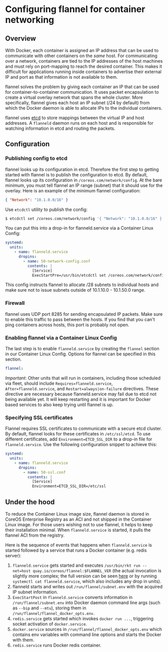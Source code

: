 # Configuring flannel for container networking

## Overview

With Docker, each container is assigned an IP address that can be used to communicate with other containers on the _same_ host. For communicating over a network, containers are tied to the IP addresses of the host machines and must rely on port-mapping to reach the desired container. This makes it difficult for applications running inside containers to advertise their external IP and port as that information is not available to them.

flannel solves the problem by giving each container an IP that can be used for container-to-container communication. It uses packet encapsulation to create a virtual overlay network that spans the whole cluster. More specifically, flannel gives each host an IP subnet (/24 by default) from which the Docker daemon is able to allocate IPs to the individual containers.

flannel uses [etcd](https://coreos.com/using-coreos/etcd/) to store mappings between the virtual IP and host addresses. A `flanneld` daemon runs on each host and is responsible for watching information in etcd and routing the packets.

## Configuration

### Publishing config to etcd

flannel looks up its configuration in etcd. Therefore the first step to getting started with flannel is to publish the configuration to etcd. By default, flannel looks up its configuration in `/coreos.com/network/config`. At the bare minimum, you must tell flannel an IP range (subnet) that it should use for the overlay. Here is an example of the minimum flannel configuration:

```json
{ "Network": "10.1.0.0/16" }
```

Use `etcdctl` utility to publish the config:

```bash
$ etcdctl set /coreos.com/network/config '{ "Network": "10.1.0.0/16" }'
```

You can put this into a drop-in for flanneld.service via a Container Linux Config:

```yaml container-linux-config
systemd:
  units:
    - name: flanneld.service
      dropins:
        - name: 50-network-config.conf
          contents: |
            [Service]
            ExecStartPre=/usr/bin/etcdctl set /coreos.com/network/config '{ "Network": "10.1.0.0/16" }'
```

This config instructs flannel to allocate /28 subnets to individual hosts and make sure not to issue subnets outside of 10.1.10.0 - 10.1.50.0 range.

### Firewall

flannel uses UDP port 8285 for sending encapsulated IP packets. Make sure to enable this traffic to pass between the hosts. If you find that you can't ping containers across hosts, this port is probably not open.

### Enabling flannel via a Container Linux Config

The last step is to enable `flanneld.service` by creating the `flannel` section in our Container Linux Config. Options for flannel can be specified in this section.

```yaml container-linux-config
flannel:
```

*Important*: Other units that will run in containers, including those scheduled via fleet, should include `Requires=flanneld.service`, `After=flanneld.service`, and `Restart=always|on-failure` directives. These directive are necessary because flanneld.service may fail due to etcd not being available yet. It will keep restarting and it is important for Docker based services to also keep trying until flannel is up.

### Specifying SSL certificates

Flannel requires SSL certificates to communicate with a secure etcd cluster. By default, flannel looks for these certificates in `/etc/ssl/etcd`. To use different certificates, add `Environment=ETCD_SSL_DIR` to a drop-in file for `flanneld.service`. Use the following configuration snippet to achieve this:

```yaml container-linux-config
systemd:
  units:
    - name: flanneld.service
      dropins:
        - name: 50-ssl.conf
          contents: |
            [Service]
            Environment=ETCD_SSL_DIR=/etc/ssl
```

## Under the hood

To reduce the Container Linux image size, flannel daemon is stored in CoreOS Enterprise Registry as an ACI and not shipped in the Container Linux image. For those users wishing not to use flannel, it helps to keep their installation minimal. When `flanneld.service` is started, it pulls the flannel ACI from the registry.

Here is the sequence of events that happens when `flanneld.service` is started followed by a service that runs a Docker container (e.g. redis server):

1. `flanneld.service` gets started and executes `/usr/bin/rkt run --net=host quay.io/coreos/flannel:$FLANNEL_VER` (the actual invocation is slightly more complex; the full version can be seen [here](https://github.com/coreos/coreos-overlay/blob/master/app-admin/flannel/files/flanneld.service) or by running `systemctl cat flanneld.service`, which also includes any drop in units).
2. flanneld starts and writes out `/run/flannel/subnet.env` with the acquired IP subnet information.
3. `ExecStartPost` in `flanneld.service` converts information in `/run/flannel/subnet.env` into Docker daemon command line args (such as `--bip` and `--mtu`), storing them in `/run/flannel/flannel_docker_opts.env`.
4. `redis.service` gets started which invokes `docker run ...`, triggering socket activation of `docker.service`.
5. `docker.service` sources in `/run/flannel/flannel_docker_opts.env` which contains env variables with command line options and starts the Docker with them.
6. `redis.service` runs Docker redis container.
